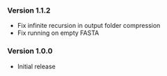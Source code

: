 ### Version 1.1.2
- Fix infinite recursion in output folder compression
- Fix running on empty FASTA

### Version 1.0.0
- Initial release

